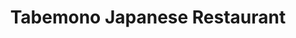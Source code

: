 ---
layout: place
title: "Tabemono Japanese Restaurant"
permalink: /arizona/phoenix/tabemono-japanese-restaurant.html
stateAbbr: AZ
stateName: Arizona
cityName: Phoenix
seo:
  name: "Tabemono Japanese Restaurant"
  type: Restaurant
  links: null
description: "Looking for sushi in Phoenix, Arizona? Check out Tabemono Japanese Restaurant for a delightful Japanese dining experience. Enjoy a variety of sushi and other..."
place_id: ChIJGQphlWYEK4cRCZKh2mZLJsA
photos:
  - name: >-
      places/ChIJGQphlWYEK4cRCZKh2mZLJsA/photos/AeeoHcL1CJTSCUIR572AKH0urPBlH29iH717W_H_VuZhBkJPG3qcfdRst1MkDDtH9bU6VxTL6psLhCXGF04B-4ZRa29ROVq8YuDA4EdtPMeZNYXFRkqT0Ua5aNFXEA5N88_Q9eKSO7cm-6ussrKiB4XnxrYeoeSKqRveOaoXtNChPcsK5TiBzvoHh8tCA82FSV0JwvQiC9kYKglWpr0nMrPllzuGjDCl9fs5OqfO6nbZ1a-5IhNNJPek75GMMacqeA6GPElDhVb2QC0NHAnR-RdRfmq5gRe5Il_6miVJ2KFgHonTEw
    widthPx: 2440
    heightPx: 1758
    authorAttributions:
      - displayName: Tabemono Japanese Restaurant
        uri: https://maps.google.com/maps/contrib/108396971913409668514
        photoUri: >-
          https://lh3.googleusercontent.com/a/ACg8ocLVkB9_Tg0T9SaIjBqrnOVS03fSrBhsqa_2i53RLsN5On3etg=s100-p-k-no-mo
    flagContentUri: >-
      https://www.google.com/local/imagery/report/?cb_client=maps_api_places.places_api&image_key=!1e10!2sAF1QipNFujtNX5zipIhAVrgKXDvodn_7Nmce8-2hiLd8&hl=en-US
    googleMapsUri: >-
      https://www.google.com/maps/place//data=!3m4!1e2!3m2!1sAF1QipNFujtNX5zipIhAVrgKXDvodn_7Nmce8-2hiLd8!2e10!4m2!3m1!1s0x872b046695610a19:0xc0264b66daa19209
  - name: >-
      places/ChIJGQphlWYEK4cRCZKh2mZLJsA/photos/AeeoHcIMNrgi8h6fnBJ9CNyr5kf-mTNfUtQgD1UH6lr_RAMafMveig_kTrQJQvrpckKvi7ouF1LBnWzP38Rd7qoIIG7zd7BuGJmPJGQ4Sn_yuaJW17aRZYzG2bsblZgYOBi_2ZIEhe3qlRRuj3VFiuw1MGYiWYq294CTBF2vJtAI-r4GuVqocKBCnZH91KcWy4Byn61gnqZKUQYGCl_Z0Jch6MnC8gwTb5gVi1rFt5l0Yt_CsxPRKCY6xP8-0bNTIwPs1ph1WZT3hKb_7RnXUR4KehzMMhNZPlh7f5XtsHBpgyk6JA
    widthPx: 1340
    heightPx: 1826
    authorAttributions:
      - displayName: Tabemono Japanese Restaurant
        uri: https://maps.google.com/maps/contrib/108396971913409668514
        photoUri: >-
          https://lh3.googleusercontent.com/a/ACg8ocLVkB9_Tg0T9SaIjBqrnOVS03fSrBhsqa_2i53RLsN5On3etg=s100-p-k-no-mo
    flagContentUri: >-
      https://www.google.com/local/imagery/report/?cb_client=maps_api_places.places_api&image_key=!1e10!2sAF1QipO-UCvZP7m_h9IvrgchVj8CIdYlIgBpp2yjRAMf&hl=en-US
    googleMapsUri: >-
      https://www.google.com/maps/place//data=!3m4!1e2!3m2!1sAF1QipO-UCvZP7m_h9IvrgchVj8CIdYlIgBpp2yjRAMf!2e10!4m2!3m1!1s0x872b046695610a19:0xc0264b66daa19209
  - name: >-
      places/ChIJGQphlWYEK4cRCZKh2mZLJsA/photos/AeeoHcLcDZ0hH4PXSbHA5D1PS2-T5kk8NQx9tpROCGbqPhmZwCOhiksQrDxQVD93zO7maXB4XDwNacLpqOuERZ_3XjmFTn0gFBGlw49CGwTK3taZdO3Z-OwwsdrsUdQZOFUnQ5P3opO8TV30LTuHpGsB5_oJiQPOyCaLT6sUURsnitIwlU9GVIgREMrsFU80QgGuwa0FLp50gjJAgMOvrQmdaRPyMTgEQItnwKNwnK1elnDVVlgv-poELaJrnJoPyNCoOKgwTKkpzBSTtnlf7q5m6JqwHintIpW-sxLLvz-ga-QgS8g_SH5OMLAWJPXEta82wsr7eENqrFlXpfvWweEpB4iA530dwtiqkUqQgToRH7pyhPCdb53khafIYlRlhdzcwnnumSWRYTS6urVlti3tneOGFpLUhJ2qp-9ghGghYgKAhOE
    widthPx: 4080
    heightPx: 3072
    authorAttributions:
      - displayName: antonio r
        uri: https://maps.google.com/maps/contrib/113755948203937025666
        photoUri: >-
          https://lh3.googleusercontent.com/a-/ALV-UjVL-qETwqU_Y2-pXf_dUt5hIJKxmfCg3CHIz3SWP_PJMSA92KQe=s100-p-k-no-mo
    flagContentUri: >-
      https://www.google.com/local/imagery/report/?cb_client=maps_api_places.places_api&image_key=!1e10!2sCIHM0ogKEICAgICl-5_x5wE&hl=en-US
    googleMapsUri: >-
      https://www.google.com/maps/place//data=!3m4!1e2!3m2!1sCIHM0ogKEICAgICl-5_x5wE!2e10!4m2!3m1!1s0x872b046695610a19:0xc0264b66daa19209
  - name: >-
      places/ChIJGQphlWYEK4cRCZKh2mZLJsA/photos/AeeoHcI3qA5neSnz1dadzZ2dqLFPsb3Meb5myE24YqrnJooqdT2Wpyruuni4VR0OlG3Ga3XmznJuFOUgeZjpuOrjYEmnCrt5qPzAVHUrWEavBsT_BcVTxXqw3S6CMadCbcYZ5D9334Hv79xSmSUTZJzHPqcYlK4gil4fEKXjoKC00h_FF4tAPSWqwxJsvCEwp90q7aj3W4z4Veye-Op5UWCLJo7A_g3ryWGWCmFdwJ_TbJygg9nCmS8672JbVBX622IhkSDqjwmCdURDq9EjxKQgYtW4GtZT7UZeJIjD1z5sTpKRIcwMxnqmudVGwUxelSjvqZGaWZuEi4yHFtj-PLXf2CBVTnImDBdXmbAs9UPePT1aAm0SiBTO59-X96YU9hwzmLlqNLLqCXLxbXn4zs299AmBFp9RhX17dLZAULuCLLZmjj-p
    widthPx: 4000
    heightPx: 3000
    authorAttributions:
      - displayName: Olen Pepple
        uri: https://maps.google.com/maps/contrib/100597490363933647582
        photoUri: >-
          https://lh3.googleusercontent.com/a/ACg8ocK0SY9i1qvLqTIiF1PydoVgPrfi4vAFv-4z_O5CE0eRYGIcJA=s100-p-k-no-mo
    flagContentUri: >-
      https://www.google.com/local/imagery/report/?cb_client=maps_api_places.places_api&image_key=!1e10!2sCIHM0ogKEICAgICR8biV4wE&hl=en-US
    googleMapsUri: >-
      https://www.google.com/maps/place//data=!3m4!1e2!3m2!1sCIHM0ogKEICAgICR8biV4wE!2e10!4m2!3m1!1s0x872b046695610a19:0xc0264b66daa19209
  - name: >-
      places/ChIJGQphlWYEK4cRCZKh2mZLJsA/photos/AeeoHcKiVShWrcsCa1AK1jAOJsLDhELM0alGTpepvcXNnb9mBQYhkCJ4aZjq6p0UHXmA0sT0IwlsjJVaf4V1HAXFUnF-GUQAF-1J6jzJfi471KCQqEQUBe8xULAJQ38Oa53VZbTSepBY_7TJVedOxKI_QNPWHdHWlPj1eU0te4OyxHe1XIZcTsdktmyPea86e_ub1ZLPgciB9ahCnieQcCLvv1nDLBNXFoWg-jrBtcJY7LLgOvnNkcOfPSysJvCZiEF2NIyJdcfpWyF0KhYC6HSJv8UmQ5bjtbcWMOtW7Azqer1AHRAVoPjI-7OBJIc895xZsQ7KMpgDgG8MF1SzrbeaimKRQQy3UO3Ad_i3VSp7k9dFrV-GxQEC109IvcfxwfVjDGoocBWlzEZXJQx5gcZM-ZY9ZYu3mxOMQ0ZOfyYjvHeD9RZ6
    widthPx: 4032
    heightPx: 3024
    authorAttributions:
      - displayName: Elwin Heng
        uri: https://maps.google.com/maps/contrib/107380274194554618481
        photoUri: >-
          https://lh3.googleusercontent.com/a-/ALV-UjW0jn6hxf_bT9dRkZVfT7gS-TDqtJ9UOC6dxTyxja2-DSMX39PaFA=s100-p-k-no-mo
    flagContentUri: >-
      https://www.google.com/local/imagery/report/?cb_client=maps_api_places.places_api&image_key=!1e10!2sCIHM0ogKEICAgICclqXF3gE&hl=en-US
    googleMapsUri: >-
      https://www.google.com/maps/place//data=!3m4!1e2!3m2!1sCIHM0ogKEICAgICclqXF3gE!2e10!4m2!3m1!1s0x872b046695610a19:0xc0264b66daa19209
  - name: >-
      places/ChIJGQphlWYEK4cRCZKh2mZLJsA/photos/AeeoHcIb3jNBLagdAV2enIPdwewOXyW6XFUUPyVIuqonfIGM__TLGqNV9THoCxPRX_QlNIvi6baFUmoxwy_2neogBbCWCgjqaUi5iZOwRv5m2m5Dmy71QiZ7swy4tapW9JTGCcK9BbBBNpemc2EtvrsT4h-DxoA6mVkha8QuxEax-sWprI2T0DvNdV74sap3hGfS1UzQ4ieJ6uQ9d6Kiz4wXkl4TzBFX-oWV6_sXkAxyGcc6v73BHZlC46akX0L1a1ZtHsJ_n4_Kjy_4GTRUcZgmiwy708mgm7wPXOdWDOExi4oVN1YNOdC6cMcukiRmWdRkdUm48aIXKD4_GwKBwUw0d2orXO7upCA5E6XKNBDV9ACpF3c7adL4Oq1BC3B8gJNIPcFLJJzP3pVze3-9YJ1DktZNGlUlXhV9qOYxDR5mdI8hUiR1
    widthPx: 4032
    heightPx: 2268
    authorAttributions:
      - displayName: Weon Lee
        uri: https://maps.google.com/maps/contrib/115620145790219879247
        photoUri: >-
          https://lh3.googleusercontent.com/a-/ALV-UjW9otBnCdhLM4-75O8MEcbamovuJYPsbWlSIHgpkTBgDGsLRIYNQQ=s100-p-k-no-mo
    flagContentUri: >-
      https://www.google.com/local/imagery/report/?cb_client=maps_api_places.places_api&image_key=!1e10!2sCIHM0ogKEICAgIDEy7mZrgE&hl=en-US
    googleMapsUri: >-
      https://www.google.com/maps/place//data=!3m4!1e2!3m2!1sCIHM0ogKEICAgIDEy7mZrgE!2e10!4m2!3m1!1s0x872b046695610a19:0xc0264b66daa19209
  - name: >-
      places/ChIJGQphlWYEK4cRCZKh2mZLJsA/photos/AeeoHcJyZW4xa8GtsWDxxKUoKcsZQXSriJ6UCIza6zp-yhWtn8jAY32bBSiGlX-4AhZOrgzenLZNnbRBWQUUxuCNRD6mpY6cBWskRkodlsARlvP7HfzSLM5MCR4P0MdAZwArXWW8JCiWyd07814gZmNwZ_j6i7HBvTVeaPgdwasYNl6SwIQ49VCBTm0Vm_pX92bipPzPvpQJqX6xElT5tXW4Q7nanN9CuHtGKUa1StWl_77pqjNNvQHYbQ4xkSqyT27MtEqsALUDlQOIPBBVw2dsHOqarvC6sqdijoKwiqyIVl8wA0HxPMyCT2YYOYMOrO4El0JLwF5bjuAik0SFjw1CrZQCS9xCu7Z8GU1ALUxqCtykcac9xHSJuPZLjqr80j4d-VPs_JQQ3iohmdfPBUbfrTVTObT4BPnc1HkmANHXUcKOdQ
    widthPx: 3264
    heightPx: 1836
    authorAttributions:
      - displayName: steve weinstein
        uri: https://maps.google.com/maps/contrib/101485394340406461715
        photoUri: >-
          https://lh3.googleusercontent.com/a-/ALV-UjU2c0HG_k6zs66dYplg4C1sbROUvaxs_HLj7ftIIswTXHxdh5bhVw=s100-p-k-no-mo
    flagContentUri: >-
      https://www.google.com/local/imagery/report/?cb_client=maps_api_places.places_api&image_key=!1e10!2sCIHM0ogKEICAgICK78KoCg&hl=en-US
    googleMapsUri: >-
      https://www.google.com/maps/place//data=!3m4!1e2!3m2!1sCIHM0ogKEICAgICK78KoCg!2e10!4m2!3m1!1s0x872b046695610a19:0xc0264b66daa19209
  - name: >-
      places/ChIJGQphlWYEK4cRCZKh2mZLJsA/photos/AeeoHcL9p9igBsPvn1Feoujj23V7HxfQuPFk59hnjiwAOaVi1FBRKcjvaW0SdyDobgS7lDid5UrBI5yo3MtUnTNuzi3S_AMSdq7MMeBZzkRNkltmm6PD3Jwqf-VsyF-FwezNG5_Umhv7dh1QH7Z8qMIlbIyzwJf2jgEaTM2Q95-D4Y0TJx5c-G-wazx9eoAd-AIoOSa8wAWDyoXsAudn7x4thnP0TeZBr8kzqLWAR3IhDG1tG8rGF5jE-NbYE4TGU_Fnzvbo4ap73KqCWww3pVdHAt6EvGkRZ6VCoDWpMa0eSN2B2nFzx2d2T70xiodPXNP0XdsJ561pgYE1ZSmqkxZLgfcMH32N3rwBuJ1_WPUOAaqHNjEM2OvD1Yt8G6-2aXn1NDjH6XJlAW75siSnPN4cbbuua_tyPDCh22SCcseQTK4MOQ
    widthPx: 1800
    heightPx: 4000
    authorAttributions:
      - displayName: Pavel F
        uri: https://maps.google.com/maps/contrib/117668661854412739874
        photoUri: >-
          https://lh3.googleusercontent.com/a/ACg8ocIObJosrJtXRF4cG03kQaMpIwWQ9GQYqJ_bviIBeHyD2NjpE9w=s100-p-k-no-mo
    flagContentUri: >-
      https://www.google.com/local/imagery/report/?cb_client=maps_api_places.places_api&image_key=!1e10!2sCIHM0ogKEICAgIDfpP_VWg&hl=en-US
    googleMapsUri: >-
      https://www.google.com/maps/place//data=!3m4!1e2!3m2!1sCIHM0ogKEICAgIDfpP_VWg!2e10!4m2!3m1!1s0x872b046695610a19:0xc0264b66daa19209
  - name: >-
      places/ChIJGQphlWYEK4cRCZKh2mZLJsA/photos/AeeoHcKaDDmMYC_luKMoRW_mVqsDo4TxQjXYIcSvk5oEZ2QDzOtVuiC8xtVFeouC0Uu0fyNplMZp6Pr5dLzbxL-b8rlS9aIZ0joUL0fhnJN0qbnHr6d8taizbT-uCu10IVT2k8ev4oCEQKGGmHcM26Sbcr4gtUS1ErvKVJZPSxyBPf0lp1sVWB_bRXn-m_hOn-ZtHa5l1tHJ561Y1_LMcnYJZtxmK1s2h2PKCpDI6EKlndt77nsSlSkCUhObdHhmWs26qtFK_9S6FuvdoTwUETFiKugKVYhbAGYZ3jReAx5eHncfmPNRjIGrirE_rU3XwH3796szj3K-YaRTIqZVkD65USIY0UohNjwj-XBb6Ro3uS_q1KndAQ_CN0RtEpKgvnCCmpkBjRitqycL7TwhdyXjARKSeMu2hvHF_sjTdNqt_wZY_w
    widthPx: 4032
    heightPx: 3024
    authorAttributions:
      - displayName: Melissa
        uri: https://maps.google.com/maps/contrib/103709034910535047527
        photoUri: >-
          https://lh3.googleusercontent.com/a-/ALV-UjX9wR5soBESwMIQHe_cxleSvc9mWQXS9GehlfP-iyW8u6UcRuQG=s100-p-k-no-mo
    flagContentUri: >-
      https://www.google.com/local/imagery/report/?cb_client=maps_api_places.places_api&image_key=!1e10!2sCIHM0ogKEICAgIDE27v7dg&hl=en-US
    googleMapsUri: >-
      https://www.google.com/maps/place//data=!3m4!1e2!3m2!1sCIHM0ogKEICAgIDE27v7dg!2e10!4m2!3m1!1s0x872b046695610a19:0xc0264b66daa19209
  - name: >-
      places/ChIJGQphlWYEK4cRCZKh2mZLJsA/photos/AeeoHcIjJO-efqpm5A1ZfkEGxMNtEs-D4GJJ9XLgzD2ZkXAOkJ5rduh66iFNbDx9sr5F-VDid0X8hDaSB3BestB05vvIj7XovQYq-jX1e_l5x6cMXvmTFP5w4_H95WHX8ouOmLdiJySXZG-BhQO050tRcly500ucu-c2D1Ph90Yv8Ba4NO4BwMkDJjeYOHdsvaT4zKQT5zydid69tnHbdySyDL6uxBsNdhWly8tKCnfjZYcs_8FoVPzEXpAjcE_MrI6x4f7xypG0tH14PicXrtW1gzBqI-vUbzoo4i8zu2tXJZOyHc3hg5IVVeSsx4Xb6uN47NiYk6gUyVBkeE_rO2TzTY3xsyCBRRJEVK3veLkGnJnHmjxzPgudJp3aNJELIvdvxv-K8npDa7ftmFLUpaovTwaVR_nIKI7RgR2FU2V3tdM
    widthPx: 3000
    heightPx: 4000
    authorAttributions:
      - displayName: Maxwell Kinney
        uri: https://maps.google.com/maps/contrib/105166484166134714455
        photoUri: >-
          https://lh3.googleusercontent.com/a-/ALV-UjWhfaI0meAp2bPAjpRHBbi7hF98WOF1eq-oipYyNieySei3jEo=s100-p-k-no-mo
    flagContentUri: >-
      https://www.google.com/local/imagery/report/?cb_client=maps_api_places.places_api&image_key=!1e10!2sCIHM0ogKEICAgIDrmNK2cA&hl=en-US
    googleMapsUri: >-
      https://www.google.com/maps/place//data=!3m4!1e2!3m2!1sCIHM0ogKEICAgIDrmNK2cA!2e10!4m2!3m1!1s0x872b046695610a19:0xc0264b66daa19209
address: '4206 E Chandler Blvd #7, Phoenix, AZ 85048, USA'
street: '4206 E Chandler Blvd #7'
city: Phoenix
state: AZ
zip: '85048'
country: USA
neighborhood: Ahwatukee Foothills Village
latitude: '33.305822'
longitude: '-111.992471'
accessibility_options:
  wheelchairAccessibleParking: true
  wheelchairAccessibleEntrance: true
  wheelchairAccessibleRestroom: true
  wheelchairAccessibleSeating: true
business_status: OPERATIONAL
name: Tabemono Japanese Restaurant
google_maps_links:
  directionsUri: >-
    https://www.google.com/maps/dir//''/data=!4m7!4m6!1m1!4e2!1m2!1m1!1s0x872b046695610a19:0xc0264b66daa19209!3e0
  placeUri: https://maps.google.com/?cid=13845837009523937801
  writeAReviewUri: >-
    https://www.google.com/maps/place//data=!4m3!3m2!1s0x872b046695610a19:0xc0264b66daa19209!12e1
  reviewsUri: >-
    https://www.google.com/maps/place//data=!4m4!3m3!1s0x872b046695610a19:0xc0264b66daa19209!9m1!1b1
  photosUri: >-
    https://www.google.com/maps/place//data=!4m3!3m2!1s0x872b046695610a19:0xc0264b66daa19209!10e5
primary_type: Japanese Restaurant
opening_hours:
  regular: null
  current: null
secondary_opening_hours:
  regular:
    weekdayDescriptions: null
    type: null
  current:
    weekdayDescriptions: null
    type: null
phone: null
price_level: null
price_range: null
rating: null
rating_count: 0
website: null
reviews: null
parking_options: null
payment_options: null
allow_dogs: null
curbside_pickup: null
delivery: null
dine_in: null
good_for_children: null
good_for_groups: null
good_for_sports: null
live_music: null
menu_for_children: null
outdoor_seating: null
reservable: null
restroom: null
serves_beer: null
serves_breakfast: null
serves_brunch: null
serves_cocktails: null
serves_coffee: null
serves_dinner: null
serves_dessert: null
serves_lunch: null
serves_vegetarian_food: null
serves_wine: null
takeout: null
summary: null

---